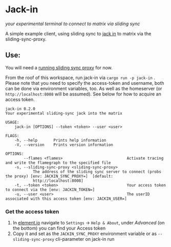 # Jack-in
_your experimental terminal to connect to  matrix via sliding sync_

A simple example client, using sliding sync to [jack in](https://matrix.fandom.com/wiki/Jacking_in) to matrix via the sliding-sync-proxy. 

## Use:

You will need a [running sliding sync proxy](https://github.com/matrix-org/sliding-sync/) for now.

From the roof of this workspace, run jack-in via `cargo run -p jack-in` . Please note that you need to specify the access-token and username, both can be done via environment variables, too. As well as the homeserver (or `http://localhost:8008` will be assumed). See below for how to acquire an access token.

```
jack-in 0.2.0
Your experimental sliding-sync jack into the matrix

USAGE:
    jack-in [OPTIONS] --token <token> --user <user>

FLAGS:
    -h, --help       Prints help information
    -V, --version    Prints version information

OPTIONS:
        --flames <flames>                            Activate tracing and write the flamegraph to the specified file
    -s, --sliding-sync-proxy <sliding-sync-proxy>
            The address of the sliding sync server to connect (probs the proxy) [env: JACKIN_SYNC_PROXY=]  [default:
            http://localhost:8008]
    -t, --token <token>                              Your access token to connect via the [env: JACKIN_TOKEN=]
    -u, --user <user>                                The userID associated with this access token [env: JACKIN_USER=]
```


### Get the access token
1. In [element.io](https://develop.element.org) navigate to `Settings` -> `Help & About`, under _Advanced_ (on the bottom) you can find your Access token
2. Copy it and set as the `JACKIN_SYNC_PROXY` environment variable or as `--sliding-sync-proxy` cli-parameter on jack-in run
